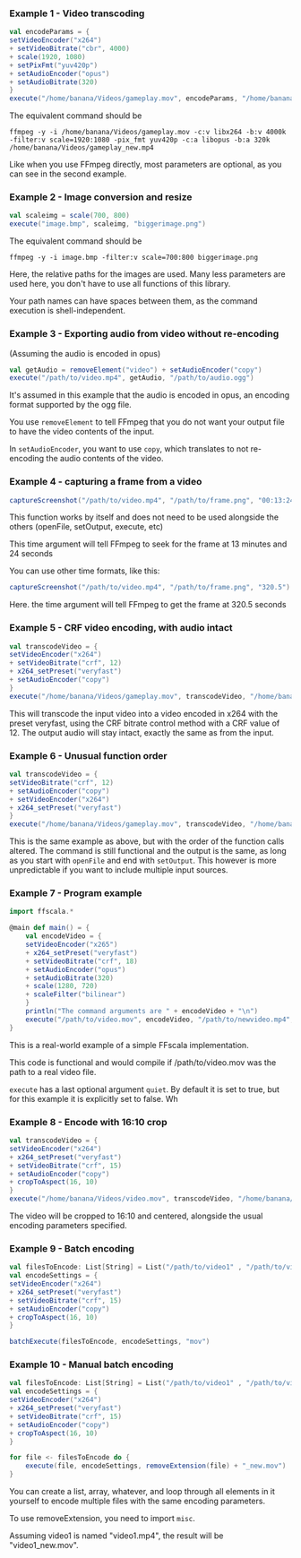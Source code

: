 ### Example 1 - Video transcoding
```scala
val encodeParams = {
setVideoEncoder("x264")
+ setVideoBitrate("cbr", 4000)
+ scale(1920, 1080)
+ setPixFmt("yuv420p")
+ setAudioEncoder("opus")
+ setAudioBitrate(320)
}
execute("/home/banana/Videos/gameplay.mov", encodeParams, "/home/banana/Videos/gameplay.mp4")
```

The equivalent command should be
```
ffmpeg -y -i /home/banana/Videos/gameplay.mov -c:v libx264 -b:v 4000k -filter:v scale=1920:1080 -pix_fmt yuv420p -c:a libopus -b:a 320k /home/banana/Videos/gameplay_new.mp4
```
Like when you use FFmpeg directly, most parameters are optional, as you can see in the second example.

### Example 2 - Image conversion and resize
```scala
val scaleimg = scale(700, 800)
execute("image.bmp", scaleimg, "biggerimage.png")
```
The equivalent command should be
```
ffmpeg -y -i image.bmp -filter:v scale=700:800 biggerimage.png
```
Here, the relative paths for the images are used. Many less parameters are used here, you don't have to use all functions of this library.

Your path names can have spaces between them, as the command execution is shell-independent.

### Example 3 - Exporting audio from video without re-encoding
(Assuming the audio is encoded in opus)

```scala
val getAudio = removeElement("video") + setAudioEncoder("copy")
execute("/path/to/video.mp4", getAudio, "/path/to/audio.ogg")
```

It's assumed in this example that the audio is encoded in opus, an encoding format supported by the ogg file.

You use ```removeElement``` to tell FFmpeg that you do not want your output file to have the video contents of the input.

In ```setAudioEncoder```, you want to use ```copy```, which translates to not re-encoding the audio contents of the video.

### Example 4 - capturing a frame from a video

```scala
captureScreenshot("/path/to/video.mp4", "/path/to/frame.png", "00:13:24")
```

This function works by itself and does not need to be used alongside the others (openFile, setOutput, execute, etc)

This time argument will tell FFmpeg to seek for the frame at 13 minutes and 24 seconds

You can use other time formats, like this:

```scala
captureScreenshot("/path/to/video.mp4", "/path/to/frame.png", "320.5")
```

Here. the time argument will tell FFmpeg to get the frame at 320.5 seconds

### Example 5 - CRF video encoding, with audio intact
```scala
val transcodeVideo = {
setVideoEncoder("x264")
+ setVideoBitrate("crf", 12)
+ x264_setPreset("veryfast")
+ setAudioEncoder("copy")
}
execute("/home/banana/Videos/gameplay.mov", transcodeVideo, "/home/banana/Videos/gameplay_new.mp4")
```

This will transcode the input video into a video encoded in x264 with the preset veryfast, using the CRF bitrate control method with a CRF value of 12. The output audio will stay intact, exactly the same as from the input.

### Example 6 - Unusual function order
```scala
val transcodeVideo = {
setVideoBitrate("crf", 12)
+ setAudioEncoder("copy")
+ setVideoEncoder("x264")
+ x264_setPreset("veryfast")
}
execute("/home/banana/Videos/gameplay.mov", transcodeVideo, "/home/banana/Videos/gameplay_new.mp4")
```

This is the same example as above, but with the order of the function calls altered. The command is still functional and the output is the same, as long as you start with ```openFile``` and end with ```setOutput```. This however is more unpredictable if you want to include multiple input sources.


### Example 7 - Program example

```scala
import ffscala.*

@main def main() = {
    val encodeVideo = {
    setVideoEncoder("x265")
    + x264_setPreset("veryfast")
    + setVideoBitrate("crf", 18)
    + setAudioEncoder("opus")
    + setAudioBitrate(320)
    + scale(1280, 720)
    + scaleFilter("bilinear")
    }
    println("The command arguments are " + encodeVideo + "\n")
    execute("/path/to/video.mov", encodeVideo, "/path/to/newvideo.mp4", false)
}

```

This is a real-world example of a simple FFscala implementation.

This code is functional and would compile if /path/to/video.mov was the path to a real video file.

```execute``` has a last optional argument ```quiet```. By default it is set to true, but for this example it is explicitly set to false. Wh


### Example 8 - Encode with 16:10 crop
```scala
val transcodeVideo = {
setVideoEncoder("x264")
+ x264_setPreset("veryfast")
+ setVideoBitrate("crf", 15)
+ setAudioEncoder("copy")
+ cropToAspect(16, 10)
}
execute("/home/banana/Videos/video.mov", transcodeVideo, "/home/banana/Videos/video_new.mp4")
```
The video will be cropped to 16:10 and centered, alongside the usual encoding parameters specified.

### Example 9 - Batch encoding
```scala
val filesToEncode: List[String] = List("/path/to/video1" , "/path/to/video2", "/path/to/video3")
val encodeSettings = {
setVideoEncoder("x264")
+ x264_setPreset("veryfast")
+ setVideoBitrate("crf", 15)
+ setAudioEncoder("copy")
+ cropToAspect(16, 10)
}

batchExecute(filesToEncode, encodeSettings, "mov")
```


### Example 10 - Manual batch encoding
```scala
val filesToEncode: List[String] = List("/path/to/video1" , "/path/to/video2", "/path/to/video3")
val encodeSettings = {
setVideoEncoder("x264")
+ x264_setPreset("veryfast")
+ setVideoBitrate("crf", 15)
+ setAudioEncoder("copy")
+ cropToAspect(16, 10)
}

for file <- filesToEncode do {
    execute(file, encodeSettings, removeExtension(file) + "_new.mov")
}
```
You can create a list, array, whatever, and loop through all elements in it yourself to encode multiple files with the same encoding parameters.

To use removeExtension, you need to import ```misc```.

Assuming video1 is named "video1.mp4", the result will be "video1_new.mov".
